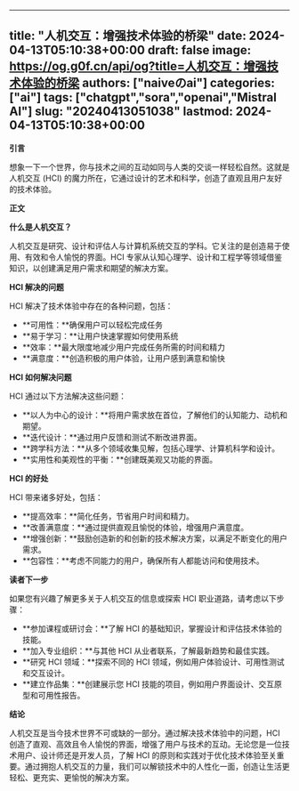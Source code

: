 
---
title: "人机交互：增强技术体验的桥梁"
date: 2024-04-13T05:10:38+00:00
draft: false
image: https://og.g0f.cn/api/og?title=人机交互：增强技术体验的桥梁
authors: ["naiveのai"]
categories: ["ai"]
tags: ["chatgpt","sora","openai","Mistral AI"]
slug: "20240413051038"
lastmod: 2024-04-13T05:10:38+00:00
---
**引言**

想象一下一个世界，你与技术之间的互动如同与人类的交谈一样轻松自然。这就是人机交互 (HCI) 的魔力所在，它通过设计的艺术和科学，创造了直观且用户友好的技术体验。

**正文**

**什么是人机交互？**

人机交互是研究、设计和评估人与计算机系统交互的学科。它关注的是创造易于使用、有效和令人愉悦的界面。HCI 专家从认知心理学、设计和工程学等领域借鉴知识，以创建满足用户需求和期望的解决方案。

**HCI 解决的问题**

HCI 解决了技术体验中存在的各种问题，包括：

* **可用性：**确保用户可以轻松完成任务
* **易于学习：**让用户快速掌握如何使用系统
* **效率：**最大限度地减少用户完成任务所需的时间和精力
* **满意度：**创造积极的用户体验，让用户感到满意和愉快

**HCI 如何解决问题**

HCI 通过以下方法解决这些问题：

* **以人为中心的设计：**将用户需求放在首位，了解他们的认知能力、动机和期望。
* **迭代设计：**通过用户反馈和测试不断改进界面。
* **跨学科方法：**从多个领域收集见解，包括心理学、计算机科学和设计。
* **实用性和美观性的平衡：**创建既美观又功能的界面。

**HCI 的好处**

HCI 带来诸多好处，包括：

* **提高效率：**简化任务，节省用户时间和精力。
* **改善满意度：**通过提供直观且愉悦的体验，增强用户满意度。
* **增强创新：**鼓励创造新的和创新的技术解决方案，以满足不断变化的用户需求。
* **包容性：**考虑不同能力的用户，确保所有人都能访问和使用技术。

**读者下一步**

如果您有兴趣了解更多关于人机交互的信息或探索 HCI 职业道路，请考虑以下步骤：

* **参加课程或研讨会：**了解 HCI 的基础知识，掌握设计和评估技术体验的技能。
* **加入专业组织：**与其他 HCI 从业者联系，了解最新趋势和最佳实践。
* **研究 HCI 领域：**探索不同的 HCI 领域，例如用户体验设计、可用性测试和交互设计。
* **建立作品集：**创建展示您 HCI 技能的项目，例如用户界面设计、交互原型和可用性报告。

**结论**

人机交互是当今技术世界不可或缺的一部分。通过解决技术体验中的问题，HCI 创造了直观、高效且令人愉悦的界面，增强了用户与技术的互动。无论您是一位技术用户、设计师还是开发人员，了解 HCI 的原则和实践对于优化技术体验至关重要。通过拥抱人机交互的力量，我们可以解锁技术中的人性化一面，创造让生活更轻松、更充实、更愉悦的解决方案。